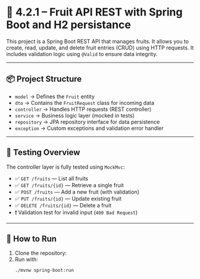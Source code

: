 # 🍍 4.2.1 – Fruit API REST with Spring Boot and H2 persistance

This project is a Spring Boot REST API that manages fruits. It allows you to create, read, update, and delete fruit entries (CRUD) using HTTP requests. It includes validation logic using `@Valid` to ensure data integrity.

---

## 📦 Project Structure

- `model` → Defines the `Fruit` entity
- `dto` → Contains the `FruitRequest` class for incoming data
- `controller` → Handles HTTP requests (REST controller)
- `service` → Business logic layer (mocked in tests)
- `repository` → JPA repository interface for data persistence
- `exception` → Custom exceptions and validation error handler

---

## 🧪 Testing Overview

The controller layer is fully tested using `MockMvc`:

- ✅ `GET /fruits` — List all fruits
- ✅ `GET /fruits/{id}` — Retrieve a single fruit
- ✅ `POST /fruits` — Add a new fruit (with validation)
- ✅ `PUT /fruits/{id}` — Update existing fruit
- ✅ `DELETE /fruits/{id}` — Delete a fruit
- ❗ Validation test for invalid input (`400 Bad Request`)

---

## 🚀 How to Run

1. Clone the repository: 
2. Run with:
   ```bash
   ./mvnw spring-boot:run
